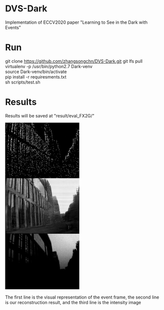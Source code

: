 # DVS-Dark

Implementation of ECCV2020 paper "Learning to See in the Dark with Events"
# Run

git clone https://github.com/zhangsongchn/DVS-Dark.git
git lfs pull
virtualenv -p /usr/bin/python2.7 Dark-venv \
source Dark-venv/bin/activate \
pip install -r requiresments.txt \
sh scripts/test.sh
# Results

Results will be saved at "result/eval_FX2G/"

![avatar](result/eval_FX2G/DAVIS240C-2018-11-26T16-51-05frame_000000.jpg)

The first line is the visual representation of the event frame, the second line is our reconstruction result, and the third line is the intensity image

